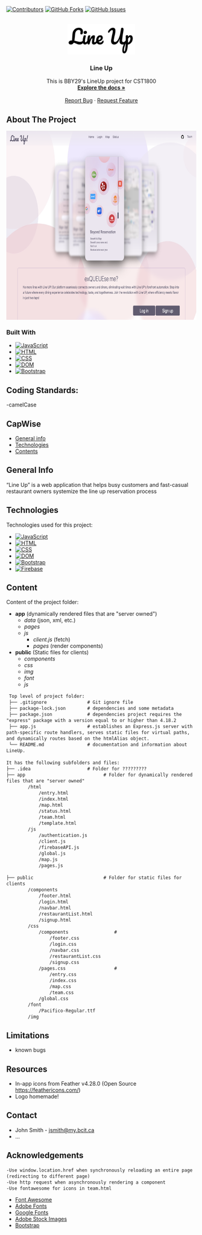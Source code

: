 <a name="readme-top"></a>

[![Contributors](https://img.shields.io/github/contributors/yjkim717/1800_202330_BBY29.svg?style=for-the-badge)](https://github.com/yjkim717/1800_202330_BBY29/graphs/contributors)
[![GitHub Forks](https://img.shields.io/github/forks/yjkim717/1800_202330_BBY29.svg?style=for-the-badge)](https://github.com/yjkim717/1800_202330_BBY29/network/members)
[![GitHub Issues](https://img.shields.io/github/issues/yjkim717/1800_202330_BBY29.svg?style=for-the-badge)](https://github.com/yjkim717/1800_202330_BBY29/issues)

<br />
<div align="center">
  <a href="https://github.com/yjkim717/1800_202330_BBY29">
    <img src="/public/img/logo.jpg" alt="Logo" width="180" height="80">
  </a>

<h3 align="center">Line Up</h3>

  <p align="center">
    This is BBY29's LineUp project for CST1800
    <br />
    <a href="https://github.com/yjkim717/1800_202330_BBY29"><strong>Explore the docs »</strong></a>
    <br />
    <br />
    <a href="https://github.com/yjkim717/1800_202330_BBY29/issues">Report Bug</a>
    ·
    <a href="https://github.com/yjkim717/1800_202330_BBY29/issues">Request Feature</a>
  </p>
</div>

## About The Project
<div align="center">
  <img src="/public/img/readme.png" alt="Product Name Screen Shot" height="500" align="center">
</div>

### Built With

* [![JavaScript](https://img.shields.io/badge/JavaScript-ES6-yellow.svg?style=for-the-badge&logo=javascript)](https://developer.mozilla.org/en-US/docs/Web/JavaScript)
* [![HTML](https://img.shields.io/badge/HTML-5-orange.svg?style=for-the-badge&logo=html5)](https://developer.mozilla.org/en-US/docs/Web/HTML)
* [![CSS](https://img.shields.io/badge/CSS-3-blue.svg?style=for-the-badge&logo=css3)](https://developer.mozilla.org/en-US/docs/Web/CSS)
* [![DOM](https://img.shields.io/badge/DOM-API-green.svg?style=for-the-badge&logo=dom)](https://developer.mozilla.org/en-US/docs/Web/API/Document_Object_Model)
* [![Bootstrap](https://img.shields.io/badge/Bootstrap-5-purple.svg?style=for-the-badge&logo=bootstrap)](https://getbootstrap.com/)

## Coding Standards:
-camelCase





## CapWise

* [General info](#general-info)
* [Technologies](#technologies)
* [Contents](#content)

## General Info
“Line Up” is a web application that helps busy customers and fast-casual restaurant owners systemize the line up reservation process

## Technologies
Technologies used for this project:
* [![JavaScript](https://img.shields.io/badge/JavaScript-ES6-yellow.svg?style=for-the-badge&logo=javascript)](https://developer.mozilla.org/en-US/docs/Web/JavaScript)
* [![HTML](https://img.shields.io/badge/HTML-5-orange.svg?style=for-the-badge&logo=html5)](https://developer.mozilla.org/en-US/docs/Web/HTML)
* [![CSS](https://img.shields.io/badge/CSS-3-blue.svg?style=for-the-badge&logo=css3)](https://developer.mozilla.org/en-US/docs/Web/CSS)
* [![DOM](https://img.shields.io/badge/DOM-API-green.svg?style=for-the-badge&logo=dom)](https://developer.mozilla.org/en-US/docs/Web/API/Document_Object_Model)
* [![Bootstrap](https://img.shields.io/badge/Bootstrap-5-purple.svg?style=for-the-badge&logo=bootstrap)](https://getbootstrap.com/)
* [![Firebase](https://img.shields.io/badge/Firebase-8.0.0-yellow.svg?style=for-the-badge&logo=firebase)](https://firebase.google.com/)


## Content
Content of the project folder:

- **app** (dynamically rendered files that are "server owned")
    - *data* (json, xml, etc.)
    - *pages*
    - *js*
        - *client.js* (fetch)
        - *pages* (render components)
- **public** (Static files for clients)
    - *components*
    - *css*
    - *img*
    - *font*
    - *js*

```
 Top level of project folder: 
 ├── .gitignore               # Git ignore file
 ├── package-lock.json        # dependencies and some metadata
 ├── package.json             # dependencies project requires the "express" package with a version equal to or higher than 4.18.2
 ├── app.js                   # establishes an Express.js server with path-specific route handlers, serves static files for virtual paths, and dynamically routes based on the htmlAlias object.
 └── README.md                # documentation and information about LineUp.

It has the following subfolders and files:
├── .idea                     # Folder for ?????????
├── app                             # Folder for dynamically rendered files that are "server owned"
        /html
            /entry.html
            /index.html
            /map.html
            /status.html
            /team.html
            /template.html
        /js
            /authentication.js
            /client.js
            /firebaseAPI.js
            /global.js
            /map.js
            /pages.js
        
├── public                          # Folder for static files for clients
        /components
            /footer.html
            /login.html
            /navbar.html
            /restaurantList.html
            /signup.html
        /css
            /components                 # 
                /footer.css
                /login.css
                /navbar.css
                /restaurantList.css
                /signup.css
            /pages.css                  # 
                /entry.css
                /index.css
                /map.css
                /team.css
            /global.css
        /font
            /Pacifico-Regular.ttf
        /img

```

## Limitations
- known bugs

## Resources
- In-app icons from Feather v4.28.0 (Open Source https://feathericons.com/)
- Logo homemade!

## Contact
* John Smith - jsmith@my.bcit.ca
* ...

## Acknowledgements
    -Use window.location.href when synchronously reloading an entire page (redirecting to different page)
    -Use http request when asynchronously rendering a component
    -Use fontawesome for icons in team.html
* <a href="https://fontawesome.com/">Font Awesome</a>
* <a href="https://fonts.adobe.com/">Adobe Fonts</a>
* <a href="https://fonts.google.com/">Google Fonts</a>
* <a href="https://stock.adobe.com/images">Adobe Stock Images</a>
* <a href="https://getbootstrap.com/">Bootstrap</a>


